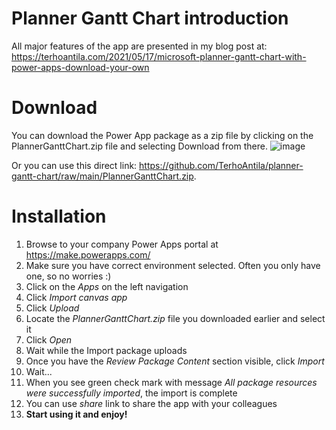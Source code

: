 # Planner Gantt Chart introduction

All major features of the app are presented in my blog post at: https://terhoantila.com/2021/05/17/microsoft-planner-gantt-chart-with-power-apps-download-your-own

# Download

You can download the Power App package as a zip file by clicking on the PlannerGanttChart.zip file and selecting Download from there.
![image](https://user-images.githubusercontent.com/10154416/118359280-6be23300-b58b-11eb-8cd0-5403e610784e.png)

Or you can use this direct link: https://github.com/TerhoAntila/planner-gantt-chart/raw/main/PlannerGanttChart.zip.

# Installation

1. Browse to your company Power Apps portal at https://make.powerapps.com/
1. Make sure you have correct environment selected. Often you only have one, so no worries :)
1. Click on the *Apps* on the left navigation
1. Click *Import canvas app*
2. Click *Upload* 
3. Locate the *PlannerGanttChart.zip* file you downloaded earlier and select it
4. Click *Open*
5. Wait while the Import package uploads
6. Once you have the *Review Package Content* section visible, click *Import*
7. Wait...
8. When you see green check mark with message *All package resources were successfully imported*, the import is complete
9. You can use *share* link to share the app with your colleagues
10. **Start using it and enjoy!**

